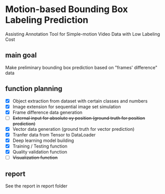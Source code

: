 # Motion-based Bounding Box Labeling Prediction 
Assisting Annotation Tool for Simple-motion Video Data with Low Labeling Cost

## main goal
Make preliminary bounding box prediction based on "frames' difference" data

## function planning
- [x] Object extraction from dataset with certain classes and numbers
- [x] Image extension for sequential image set simulation
- [x] Frame difference data generation
- [ ] ~~External input for absolute xy position (ground truth for position prediction)~~
- [x] Vector data generation (ground truth for vector prediction)
- [x] Tranfer data from Tensor to DataLoader
- [x] Deep learning model building
- [x] Training / Testing function
- [x] Quality validation function
- [ ] ~~Visualization function~~

## report
See the report in report folder

